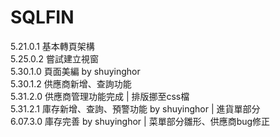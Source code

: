 # SQLFIN  
5.21.0.1 基本轉頁架構  
5.25.0.2 嘗試建立視窗  
5.30.1.0 頁面美編 by shuyinghor  
5.30.1.2 供應商新增、查詢功能  
5.31.2.0 供應商管理功能完成 | 排版挪至css檔  
5.31.2.1 庫存新增、查詢、預警功能 by shuyinghor | 進貨單部分  
6.07.3.0 庫存完善 by shuyinghor | 菜單部分雛形、供應商bug修正
